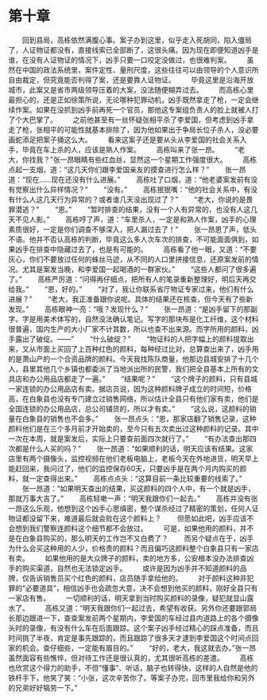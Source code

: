 #	第十章
　　回到县局，高栋依然满腹心事。案子办到这里，似乎走入死胡同，陷入僵局了，人证物证都没有，直接线索已全部断了，这很头痛。因为现在即便知道凶手是谁，在没有人证物证的情况下，凶手只要一口咬定没做过，也很难判案。
　　虽然在中国的政法系统里，案件定性、量刑尺度，这些往往可以由领导的个人意识所自由裁定，但究竟能否判得了案，还是要靠人证物证。
　　毕竟这里是沿海开放城市，此案又是省市两级领导压着的大案，没法随便糊弄过去。
　　而高栋心里最担心的，还是正如徐策所说，无论哪种犯罪动机，凶手既然拿走了枪，一定会继续作案。如果在没抓到凶手前再死一个官员，那他这专案组负责人的脸上就被人打了个大巴掌了。
　　之前他甚至有一丝怀疑张相平杀了李爱国，但考虑到凶手拿走了枪，张相平的可能性就基本排除了，因为他如果出于争局长位子杀人，没必要画蛇添足把案子捅这么大。
　　看来这案子还是要从头从李爱国的社会关系入手，毕竟在车上杀的人，应该是熟人作案。
　　高栋叫来了张一昂。
　　“老大，你找我？”张一昂眼睛有些红血丝，显然这一个星期工作强度很大。
　　高栋点起一支烟，道：“这几天你们跟李爱国亲友的摸查进行怎么样？”
　　张一昂道：“现在……现在还没有什么进展。”
　　高栋吐了口烟，道：“他老婆案发前有没有觉察出什么异样情况？”
　　“没有。”
　　高栋抿抿嘴：“他的社会关系中，有没有什么人这几天行为异常的？或者谁几天没出现过了？”
　　“老大，你说的是畏罪潜逃？”
　　“恩。”
　　“暂时排查的结果，没有一个人有异常的，也没有人这几天不见人影。”
　　高栋哼了声，道：“车里杀人，一定是和熟人作案，凶手的心理素质很好，一定是你们调查不够深入，把人漏过去了！”
　　张一昂恩了声，低头不语。他并不否认高栋的判断，毕竟这么多人次车次的排查，不可能面面俱到，如果凶手在排查中隐藏过去了，也是有可能的。
　　高栋看了他一眼，又道：“不要灰心，你们不要放过任何的蛛丝马迹，从不同的人口里拼接信息，还原案发前的情况。尤其是案发当晚，和李爱国一起喝酒的一群家伙。”
　　“这些人都问了很多遍了。”
　　高栋严厉道：“问得再仔细点，把所有人的笔录重新整理好，明后天再交给我。”
　　“恩，好的。”
　　“对了，我让你联系省厅物证专家过来，他们有什么进展？”
　　“老大，我正准备跟你说呢。具体的结果还在核查，但今天有了些新发现。”
　　高栋眼神一亮：“哦？发现什么？”
　　张一昂道：“是凶手留下的那副字。字是用美术体写的，自然没法确认笔记。写字的那块布是化工纤维，这个材料很普遍，国内生产的大小厂家不计其数，所以也查不出来源。而字所用的颜料，凶手露出了破绽。——”
　　“什么破绽？”
　　“物证科的人把字幅上的颜料提取出来，又从市面上买回了上百种红色的颜料，每种经过比对，总算查出来了，凶手用的是萧山产的一个合资品牌的颜料。今天我找陈队商量，他那边县城安排了十几个人，县里其他几个乡镇也都委派了当地派出所的民警，我们把全县基本上所有的文具店和办公用品店都走了一遍。”
　　“结果呢？”
　　“这个牌子的颜料，只有县城一家连锁的办公用品店有卖。据店员说，因为这种颜料牌子成立的时间短，价格高，在白象县也没有专门建立过销售网络，所以估计全县只有他们家有卖，他们是全国连锁的办公用品店，总公司铺货的，所以才有卖。”
　　“这么说，这颜料的销量在白象县的销售也不会多。”
　　张一昂点头：“恩，那家店翻了销售记录，这种颜料他们是在三个多月前才开始卖的，至今只有五次卖出过这种颜料的记录。其中一次在本周，就是案发后，实际上只要查前面四次就行了。”
　　“有办法查出那四次都是什么人买的吗？”
　　张一昂道：“如果顺利的话，明天应该有结果。这家店里有两个摄像头，监控视频在他们老板电脑上，老板今天在外地进货，明天早上能赶回来，我问过了，他们的监控保存60天，只要凶手是在两个月内购买的颜料，就一定查得出来。”
　　高栋点点头：“这算目前一条比较重要的线索了。”
　　张一昂道：“如果明天查出的结果，买这颜料的四个人中，有一个就是凶手，那就万事大吉了。”
　　高栋轻嗽一声：“明天我跟你们一起去。”
　　高栋并没有张一昂这么乐观，他想到这个凶手心思缜密，整个谋杀经过了精密的策划，任何人证物证都没留下来，难道最后就会败在这个颜料上？
　　但愿如此吧，凶手应该不会想到我们警察连颜料这个细节都不会放过。
　　可是，如果他用的颜料，并不是在白象县购买的，那么明天的工作岂不又白费了？
　　而另个疑点在于，凶手为什么会买这种用的人少，价格贵的颜料？而且偏巧这颜料整个白象县只有一家店有卖。
　　如果他用的是大众牌子的颜料，卖的地方多，公安根本没办法排查凶手的购买渠道，自然也无法锁定凶手。
　　或许是因为凶手并不知道颜料的品牌，仅告诉销售员买个红色的颜料，店员随手拿给他的。
　　对于颜料这种非犯罪的“必要道具”，相信凶手也会疏忽大意，决不会想到他买的颜料，刚好全县只有一家店有售。
　　一切顺利的话，明天拿到当时购买颜料的录像，疑犯就显山露水了。
　　高栋又道：“明天我跟你们一起过去，希望有收获。另外你还要跟郭局长那边跟进一下，查查案发前两个星期内，李爱国的车经过县内道路上的各个摄像头时的录像，有没有什么车在后面跟踪。这个案子凶手经过精心的踩点准备，而且时间挑了半夜，肯定是事先跟踪的，而且跟踪了很多天才逮到李爱国这个时间点回家的机会。查仔细些，一定能有眉目的。”
　　“好的，老大，我这就去办。”张一昂虽然面容有些憔悴，但对待工作还是很认真的，尤其很听高栋的差遣。
　　高栋也欣赏这个得力的助手，不但“懂事”、听话，脑子也转得快，这样的人自然是他的铁杆手下，他笑了笑：“小张，这次辛苦你了。等案子办完，回市里我给你和另外的兄弟好好犒劳一下。”